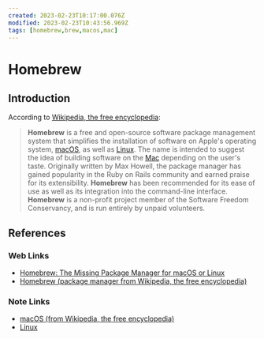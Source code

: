 ```yaml
---
created: 2023-02-23T10:17:00.076Z
modified: 2023-02-23T10:43:56.969Z
tags: [homebrew,brew,macos,mac]
---
```

# Homebrew

## Introduction

According to [Wikipedia, the free encyclopedia][homebrew-wiki]:

>**Homebrew** is a free and open-source software package management system that
>simplifies the installation of software on Apple's operating system,
>[macOS][macos-zk], as well as [Linux][linux-zk].
>The name is intended to suggest the idea of building software on
>the [Mac][macos-zk] depending on the user's taste.
>Originally written by Max Howell,
>the package manager has gained popularity in the Ruby on Rails community and
>earned praise for its extensibility.
>**Homebrew** has been recommended for
>its ease of use as well as its integration into the command-line interface.
>**Homebrew** is a non-profit project member of the Software Freedom Conservancy,
>and is run entirely by unpaid volunteers.

## References

### Web Links

* [Homebrew: The Missing Package Manager for macOS or Linux][homebrew-home]
* [Homebrew (package manager from Wikipedia, the free encyclopedia)][homebrew-wiki]

<!-- Hidden References -->
[homebrew-home]: https://brew.sh "Homebrew: The Missing Package Manager for macOS or Linux"
[homebrew-wiki]: https://en.wikipedia.org/wiki/Homebrew_(package_manager) "Homebrew (package manager from Wikipedia, the free encyclopedia)"

### Note Links

* [macOS (from Wikipedia, the free encyclopedia)][macos-zk]
* [Linux][linux-zk]

<!-- Hidden References -->
[macos-zk]: ./macos.md "macOS (from Wikipedia, the free encyclopedia)"
[linux-zk]: ./linux.md "Linux"
